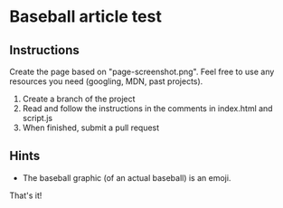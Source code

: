 # Baseball article test

## Instructions

Create the page based on "page-screenshot.png". Feel free to use any resources you need (googling, MDN, past projects).

1. Create a branch of the project
1. Read and follow the instructions in the comments in index.html and script.js
1. When finished, submit a pull request

## Hints

- The baseball graphic (of an actual baseball) is an emoji.

That's it!
